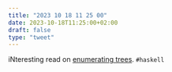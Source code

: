 ```yaml
---
title: "2023 10 18 11 25 00"
date: 2023-10-18T11:25:00+02:00
draft: false
type: "tweet"
---
```


iNteresting read on [enumerating trees](https://doisinkidney.com/posts/2020-12-14-enumerating-trees.html). `#haskell`
